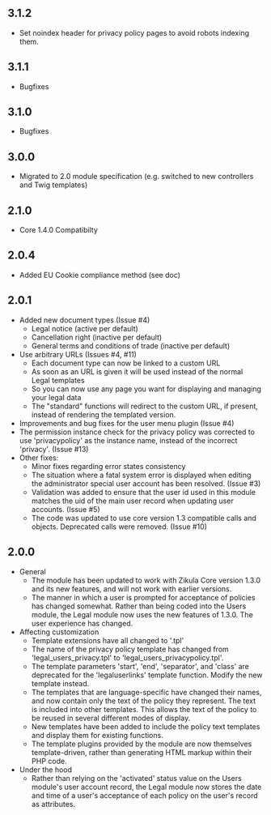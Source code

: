 3.1.2
-----
  * Set noindex header for privacy policy pages to avoid robots indexing them.

3.1.1
-----
  * Bugfixes

3.1.0
-----
  * Bugfixes

3.0.0
-----
  * Migrated to 2.0 module specification (e.g. switched to new controllers and Twig templates)

2.1.0
-----
  * Core 1.4.0 Compatibilty

2.0.4
-----
  * Added EU Cookie compliance method (see doc)

2.0.1
-----
  * Added new document types (Issue #4)
    * Legal notice (active per default)
    * Cancellation right (inactive per default)
    * General terms and conditions of trade (inactive per default)
  * Use arbitrary URLs (Issues #4, #11)
    * Each document type can now be linked to a custom URL
    * As soon as an URL is given it will be used instead of the normal Legal templates
    * So you can now use any page you want for displaying and managing your legal data
    * The "standard" functions will redirect to the custom URL, if present, instead of rendering the templated version.
  * Improvements and bug fixes for the user menu plugin (Issue #4)
  * The permission instance check for the privacy policy was corrected to use 'privacypolicy' as the instance name, instead of the incorrect 'privacy'. (Issue #13)
  * Other fixes:
    * Minor fixes regarding error states consistency
    * The situation where a fatal system error is displayed when editing the administrator special user account has been resolved. (Issue #3)
    * Validation was added to ensure that the user id used in this module matches the uid of the main user record when updating user accounts. (Issue #5)
    * The code was updated to use core version 1.3 compatible calls and objects. Deprecated calls were removed. (Issue #10)

2.0.0
-----
 * General
    * The module has been updated to work with Zikula Core version 1.3.0 and its new features, and will not work with earlier versions.
    * The manner in which a user is prompted for acceptance of policies has changed somewhat. Rather than being coded into the Users module, the Legal module now uses the new features of 1.3.0. The user experience has changed.
 * Affecting customization
    * Template extensions have all changed to '.tpl'
    * The name of the privacy policy template has changed from 'legal_users_privacy.tpl' to 'legal_users_privacypolicy.tpl'.
    * The template parameters 'start', 'end', 'separator', and 'class' are deprecated for the 'legaluserlinks' template function. Modify the new template instead.
    * The templates that are language-specific have changed their names, and now contain only the text of the policy they represent. The text is included into other templates. This allows the text of the policy to be reused in several different modes of display.
    * New templates have been added to include the policy text templates and display them for existing functions.
    * The template plugins provided by the module are now themselves template-driven, rather than generating HTML markup within their PHP code.
 * Under the hood
    * Rather than relying on the 'activated' status value on the Users module's user account record, the Legal module now stores the date and time of a user's acceptance of each policy on the user's record as attributes.
